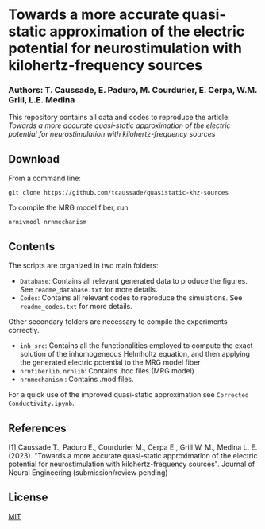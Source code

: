 # Towards a more accurate quasi-static approximation of the electric potential for neurostimulation with kilohertz-frequency sources

### Authors: T. Caussade, E. Paduro, M. Courdurier, E. Cerpa, W.M. Grill, L.E. Medina

This repository contains all data and codes to reproduce the article: *Towards a more accurate quasi-static approximation of the electric potential for neurostimulation with kilohertz-frequency sources*

## Download

From a command line:
```
git clone https://github.com/tcaussade/quasistatic-khz-sources
```

To compile the MRG model fiber, run
```
nrnivmodl nrnmechanism
```

## Contents
The scripts are organized in two main folders:

* `Database`: Contains all relevant generated data to produce the figures. See `readme_database.txt` for more details.
* `Codes`: Contains all relevant codes to reproduce the simulations. See `readme_codes.txt` for more details.

Other secondary folders are necessary to compile the experiments correctly.
* `inh_src`: Contains all the functionalities employed to compute the exact solution of the inhomogeneous Helmholtz equation, and then applying the generated electric potential to the MRG model fiber
* `nrnfiberlib`, `nrnlib`: Contains .hoc files (MRG model)
* `nrnmechanism` : Contains .mod files.

For a quick use of the improved quasi-static approximation see `Corrected Conductivity.ipynb`.


## References

[1] Caussade T., Paduro E., Courdurier M., Cerpa E., Grill W. M., Medina L. E. (2023). "Towards a more accurate quasi-static approximation of the electric potential for neurostimulation with kilohertz-frequency sources". Journal of Neural Engineering (submission/review pending)

## License

[MIT](LICENSE)
